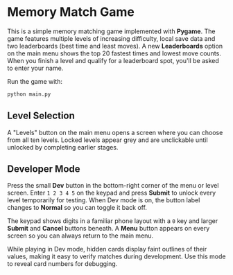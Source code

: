 # Memory Match Game

This is a simple memory matching game implemented with **Pygame**. The game features
multiple levels of increasing difficulty, local save data and two leaderboards
(best time and least moves). A new **Leaderboards** option on the main menu
shows the top 20 fastest times and lowest move counts. When you finish a level
and qualify for a leaderboard spot, you'll be asked to enter your name.

Run the game with:

```bash
python main.py
```

## Level Selection
A "Levels" button on the main menu opens a screen where you can choose from all ten levels. Locked levels appear grey and are unclickable until unlocked by completing earlier stages.

## Developer Mode
Press the small **Dev** button in the bottom-right corner of the menu or level screen. Enter `1 2 3 4 5` on the keypad and press **Submit** to unlock every level temporarily for testing. When Dev mode is on, the button label changes to **Normal** so you can toggle it back off.

The keypad shows digits in a familiar phone layout with a `0` key and larger **Submit** and **Cancel** buttons beneath. A **Menu** button appears on every screen so you can always return to the main menu.

While playing in Dev mode, hidden cards display faint outlines of their values, making it easy to verify matches during development. Use this mode to reveal card numbers for debugging.

